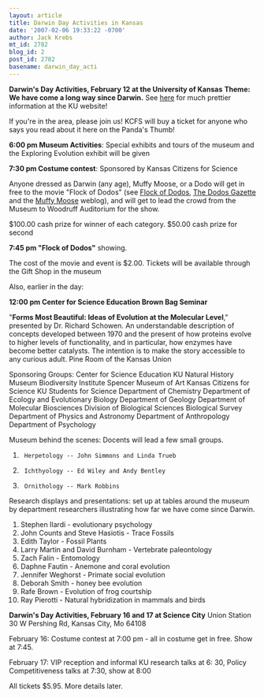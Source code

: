 ```yaml
---
layout: article
title: Darwin Day Activities in Kansas
date: '2007-02-06 19:33:22 -0700'
author: Jack Krebs
mt_id: 2782
blog_id: 2
post_id: 2782
basename: darwin_day_acti
---
```

**Darwin's Day Activities, February 12 at the University of Kansas**
**Theme: We have come a long way since Darwin.**
See [here](http://www.nhm.ku.edu/Hdocs/DarwinDay.html) for much prettier information at the KU website!

If you're in the area, please join us!  KCFS will buy a ticket for anyone who says you read about it here on the Panda's Thumb!

**6:00 pm Museum Activities**:  Special exhibits and tours of the museum and the Exploring Evolution exhibit will be given

**7:30 pm Costume contest**: Sponsored by Kansas Citizens for Science

Anyone dressed as Darwin (any age), Muffy Moose, or a Dodo will get in free to the movie "Flock of Dodos" (see [Flock of Dodos](http://www.flockofdodos.com/), [The Dodos Gazette](http://flockofdodos.zawaye.com/) and the [Muffy Moose](http://www.muffymoose.com/) weblog), and will get to lead the crowd from the Museum to Woodruff Auditorium for the show.

$100.00 cash prize for winner of each category.
$50.00 cash prize for second

**7:45 pm "Flock of Dodos"** showing.

The cost of the movie and event is $2.00. Tickets will be available through the Gift Shop in the museum

Also, earlier in the day:

**12:00 pm Center for Science Education Brown Bag Seminar**

"**Forms Most Beautiful: Ideas of Evolution at the Molecular Level**," presented by Dr. Richard Schowen.
An understandable description of concepts developed between 1970 and the present of how proteins evolve to higher levels of functionality, and in particular, how enzymes have become better catalysts. The intention is to make the story accessible to any curious adult. Pine Room of the Kansas Union

Sponsoring Groups:
Center for Science Education
KU Natural History Museum
Biodiversity Institute
Spencer Museum of Art
Kansas Citizens for Science
KU Students for Science
Department of Chemistry
Department of Ecology and Evolutionary Biology
Department of Geology
Department of Molecular Biosciences
Division of Biological Sciences
Biological Survey
Department of Physics and Astronomy
Department of Anthropology
Department of Psychology

Museum behind the scenes: Docents will lead a few small groups.
1.      Herpetology -- John Simmons and Linda Trueb
2.      Ichthyology -- Ed Wiley and Andy Bentley
3.      Ornithology -- Mark Robbins

Research displays and presentations: set up at tables around the museum by department researchers illustrating how far we have come since Darwin.

1. Stephen Ilardi  - evolutionary psychology
2. John Counts and Steve Hasiotis  - Trace Fossils
3. Edith Taylor -  Fossil Plants
4. Larry Martin and David Burnham  - Vertebrate paleontology
5. Zach Falin - Entomology
6. Daphne Fautin  - Anemone and coral evolution
7. Jennifer Weghorst  - Primate social evolution
8. Deborah Smith - honey bee evolution
9. Rafe Brown - Evolution of frog courtship
10. Ray Pierotti  - Natural hybridization in mammals and birds

**Darwin's Day Activities, February 16 and 17 at Science City**
Union Station
30 W Pershing Rd, Kansas City, Mo 64108

February 16:  Costume contest at 7:00 pm - all in costume get in free.  Show at 7:45.

February 17: VIP reception and informal KU research talks at 6: 30, Policy Competitiveness talks at 7:30, show at 8:00

All tickets $5.95.  More details later.
